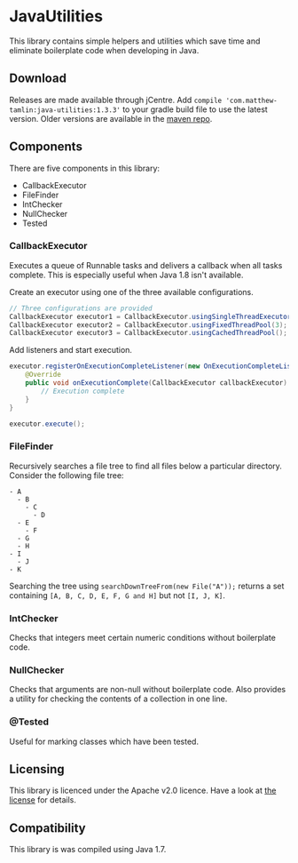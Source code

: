 # JavaUtilities
This library contains simple helpers and utilities which save time and eliminate boilerplate code when developing in Java.

## Download
Releases are made available through jCentre. Add `compile 'com.matthew-tamlin:java-utilities:1.3.3'` to your gradle build file to use the latest version. Older versions are available in the [maven repo](https://bintray.com/matthewtamlin/maven/JavaUtilities/view).

## Components
There are five components in this library:
- CallbackExecutor
- FileFinder
- IntChecker
- NullChecker
- Tested

### CallbackExecutor
Executes a queue of Runnable tasks and delivers a callback when all tasks complete. This is especially useful when Java 1.8 isn't available.

Create an executor using one of the three available configurations.
```java
// Three configurations are provided
CallbackExecutor executor1 = CallbackExecutor.usingSingleThreadExecutor();
CallbackExecutor executor2 = CallbackExecutor.usingFixedThreadPool(3);
CallbackExecutor executor3 = CallbackExecutor.usingCachedThreadPool();
```

Add listeners and start execution.
```java
executor.registerOnExecutionCompleteListener(new OnExecutionCompleteListener() {
	@Override
	public void onExecutionComplete(CallbackExecutor callbackExecutor) {
		// Execution complete
	}
}

executor.execute();
```

### FileFinder
Recursively searches a file tree to find all files below a particular directory. Consider the following file tree:
```
- A
  - B
    - C
      - D
  - E
    - F
  - G
  - H
- I
  - J
- K
```

Searching the tree using `searchDownTreeFrom(new File("A"));` returns a set containing `[A, B, C, D, E, F, G and H]` but not `[I, J, K]`.

### IntChecker
Checks that integers meet certain numeric conditions without boilerplate code.

### NullChecker
Checks that arguments are non-null without boilerplate code. Also provides a utility for checking the contents of a collection in one line.

### @Tested
Useful for marking classes which have been tested.

## Licensing
This library is licenced under the Apache v2.0 licence. Have a look at [the license](LICENSE) for details.

## Compatibility
This library is was compiled using Java 1.7.
